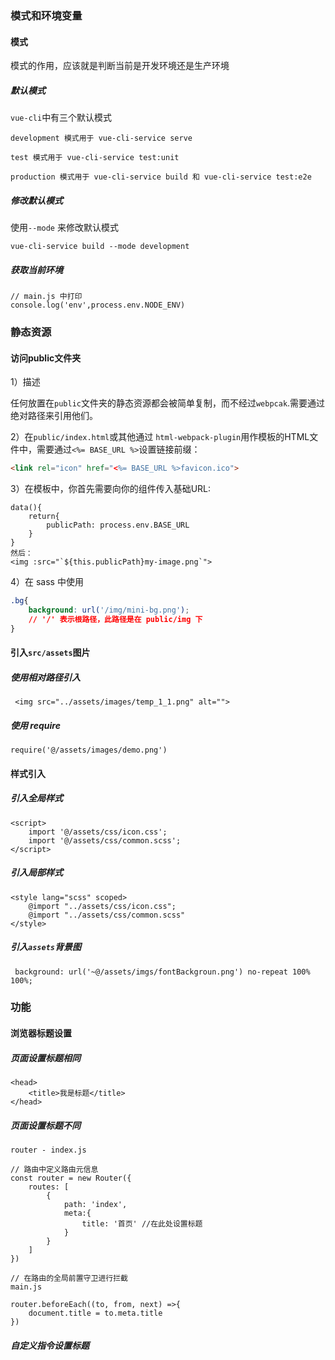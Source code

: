 ### 模式和环境变量

#### 模式

模式的作用，应该就是判断当前是开发环境还是生产环境

##### 默认模式

`vue-cli`中有三个默认模式

```
development 模式用于 vue-cli-service serve

test 模式用于 vue-cli-service test:unit

production 模式用于 vue-cli-service build 和 vue-cli-service test:e2e
```

##### 修改默认模式

使用`--mode` 来修改默认模式

```
vue-cli-service build --mode development
```

##### 获取当前环境

```
// main.js 中打印
console.log('env',process.env.NODE_ENV)
```

### 静态资源

#### 访问public文件夹

1）描述

任何放置在`public`文件夹的静态资源都会被简单复制，而不经过`webpcak`.需要通过绝对路径来引用他们。

2）在`public/index.html`或其他通过 `html-webpack-plugin`用作模板的HTML文件中，需要通过`<%= BASE_URL %>`设置链接前缀：

```html
<link rel="icon" href="<%= BASE_URL %>favicon.ico">
```

3）在模板中，你首先需要向你的组件传入基础URL:

```JS
data(){
    return{
        publicPath: process.env.BASE_URL
    }
}
然后：
<img :src="`${this.publicPath}my-image.png`">
```

4）在 sass 中使用

```css
.bg{
	background: url('/img/mini-bg.png');
	// '/' 表示根路径，此路径是在 public/img 下
}
```

#### 引入`src/assets`图片

##### 使用相对路径引入

```
 <img src="../assets/images/temp_1_1.png" alt="">
```

##### 使用 require

```
require('@/assets/images/demo.png')
```

#### 样式引入

##### 引入全局样式

```script
<script>
	import '@/assets/css/icon.css';
	import '@/assets/css/common.scss';
</script>
```

##### 引入局部样式

```script
<style lang="scss" scoped>
	@import "../assets/css/icon.css";
	@import "../assets/css/common.scss"
</style>
```

##### 引入`assets`背景图

```
 background: url('~@/assets/imgs/fontBackgroun.png') no-repeat 100% 100%;
```

### 功能

#### 浏览器标题设置

##### 页面设置标题相同

```
<head>
	<title>我是标题</title>
</head>
```

##### 页面设置标题不同

```
router - index.js

// 路由中定义路由元信息
const router = new Router({
	routes: [
		{
			path: 'index',
			meta:{
				title: '首页' //在此处设置标题
			}
		}
	]
})

// 在路由的全局前置守卫进行拦截
main.js

router.beforeEach((to, from, next) =>{
	document.title = to.meta.title
})

```

##### 自定义指令设置标题

```

```

